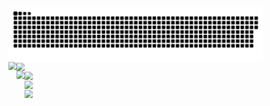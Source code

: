 <img align="center" src="contributions.svg"/>
<div>
  <img height=202 align="left" src="https://my-stats-43gk.vercel.app/api?username=gidsola&show_icons=true&theme=onedark&hide=contribs,issues&show=discussions_answered&rank_icon=github&include_all_commits=true&card_width=150"/>
</div>
<div>
  <img height=202 align="center" src="https://my-stats-43gk.vercel.app/api/top-langs/?username=gidsola&hide=html,scss,css&langs_count=8&layout=compact&theme=onedark&card_width=150"/>
</div>


  
<div>
  <img align="left" height=200 src="https://github-readme-streak-stats-git-main-davids-projects-ad77adcc.vercel.app/?user=gidsola&theme=onedark"/>
  <img align="center" height=200 src="https://c.tenor.com/99HIOHQ0l00AAAAd/tenor.gif"/>
</div>

<div>
 <img align="center" src="https://komarev.com/ghpvc/?username=gidsola&style=plastic&color=blueviolet"/>
</div>

<div> 
  <img align="center" height=100 src="https://github-profile-trophy.vercel.app/?username=gidsola&theme=onedark&no-frame=true&title=Stars,Followers,Commits&column=-1"/>
</div>



